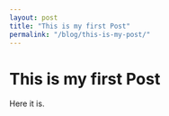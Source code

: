 ```yaml
---
layout: post
title: "This is my first Post"
permalink: "/blog/this-is-my-post/"
---
```


# This is my first Post

Here it is.